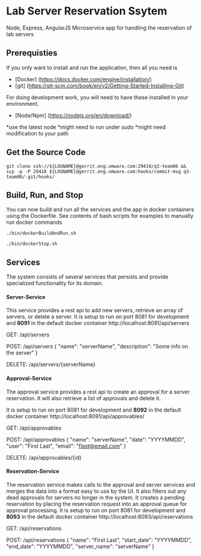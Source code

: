 Lab Server Reservation Ssytem
=============================

Node, Express, AngularJS Microservice app for handling the reservation of lab servers 


## Prerequisties

If you only want to install and run the application, then all you need is 

- [Docker] (https://docs.docker.com/engine/installation/)
- [git] (https://git-scm.com/book/en/v2/Getting-Started-Installing-Git)

For doing development work, you will need to have these installed in your
environment.

- [Node/Npm] (https://nodejs.org/en/download/)

 *use the latest node
 *might need to run under sudo
 *might need modification to your path

## Get the Source Code
```
git clone ssh://${LOGNAME}@gerrit.eng.vmware.com:29418/q3-team06 && scp -p -P 29418 ${LOGNAME}@gerrit.eng.vmware.com:hooks/commit-msg q3-team06/.git/hooks/
```

## Build, Run, and Stop
You can now build and run all the services and the app in docker containers using the Dockerfile. 
See contents of bash scripts for examples to manually run docker commands

```
./bin/dockerBuildAndRun.sh
```

```
./bin/dockerStop.sh
```




## Services

The system consists of several services that persists and provide specialized functionality for its domain.

#### Server-Service
This service provides a rest api to add new servers, retrieve an array of servers, or delete a server.
It is setup to run on port 8081 for development and **8091** in the default docker container
http://localhost:8091/api/servers

GET: /api/servers

POST: /api/servers
{
  "name": "serverName",
  "description": "Some info on the server"
}

DELETE: /api/servers/{serverName}

#### Approval-Service
The approval service provides a rest api to create an approval for a server reservation. 
It will also retrieve a list of approvals and delete it.

It is setup to run on port 8081 for development and **8092** in the default docker container
http://localhost:8091/api/approvables/

GET: /api/approvables

POST: /api/approvables
{
  "name": "serverName",
  "date": "YYYYMMDD",
  "user": "First Last",
  "email": "flast@email.com"
}

DELETE: /api/approvables/{id}


#### Reservation-Service
The reservation service makes calls to the approval and server services and merges
the data into a format easy to use by the UI.  It also filters out any dead approvals
for servers no longer in the system.
It creates a pending reservation by placing the reservation request into an
approval queue for approval processing.
It is setup to run on port 8081 for development and **8093** in the default docker container
http://localhost:8093/api/reservations


GET: /api/reservations

POST: /api/reservations
{
  "name": "First Last",
  "start_date": "YYYYMMDD",
  "end_date": "YYYYMMDD",
  "server_name": "serverName"
}

